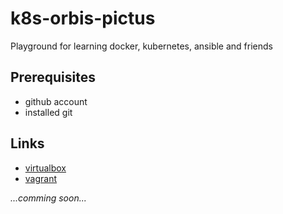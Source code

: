 # k8s-orbis-pictus

Playground for learning docker, kubernetes, ansible and friends

## Prerequisites

- github account
- installed git


## Links

- [virtualbox](https://www.virtualbox.org/wiki/Downloads)
- [vagrant](https://www.vagrantup.com/downloads.html)

*...comming soon...*